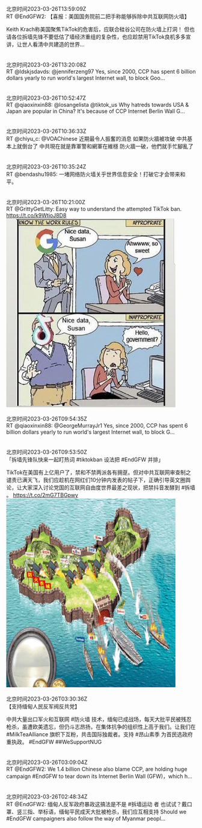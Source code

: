 北京时间2023-03-26T13:59:09Z<br>RT @EndGFW2: 【喜报：美国国务院前二把手称能够拆除中共互联网防火墙】

Keith Krach称美国聚焦TikTok的危害后，应联合硅谷公司在防火墙上打洞！
但也请各位拆墙先锋不要低估了墙经济重组的复杂性，也应趁禁用TikTok良机多多宣讲，让世人看清中共建造的世界…<br><br><br>北京时间2023-03-26T13:20:08Z<br>RT @ldskjsdavds: @jenniferzeng97 Yes, since 2000, CCP has spent 6 billion dollars yearly to run world's largest Internet wall, to block Goo…<br><br><br>北京时间2023-03-26T10:52:47Z<br>RT @qiaoxinxin88: @losangelista @tiktok_us Why hatreds towards USA &amp; Japan are popular in China? It's because of CCP Internet Berlin Wall G…<br><br><br>北京时间2023-03-26T10:36:33Z<br>RT @chiyu_c: @VOAChinese 近期最令人振奮的消息
如果防火牆被攻破
中共基本上就倒台了
中共現在就是靠軍警和網軍在維穩
防火牆一破，他們就手忙腳亂了<br><br><br>北京时间2023-03-26T10:35:24Z<br>RT @bendashu1985: 一堵网络防火墙关乎世界信息安全！打破它才会带来和平。<br><br><br>北京时间2023-03-26T10:21:00Z<br>RT @GrittyGetLitty: Easy way to understand the attempted TikTok ban. https://t.co/k9WtjoJ8D8<br><img src='/temp/image/2023/w-Month-3/1639814680335220736_0.jpg' width='450' height='500'><br><br>北京时间2023-03-26T09:54:35Z<br>RT @qiaoxinxin88: @GeorgeMurrayJr1 Yes, since 2000, CCP has spent 6 billion dollars yearly to run world's largest Internet wall, to block G…<br><br><br>北京时间2023-03-26T09:53:50Z<br>「拆墙先锋队快来一起盯热词 #tiktokban 设法把 #EndGFW 并排」 

TikTok在美国有上亿用户了，禁和不禁两派各有拥趸。但对中共互联网审查制之谴责已满天飞，我们应趁机在网红们10分钟内发表的帖子下，正确引导英文圈舆论，让大家深入讨论党国的互联网自由度世界最差之现状，把禁抖音发酵到 #拆墙 。 https://t.co/2mG7TBGpwy<br><img src='/temp/image/2023/w-Month-3/1639807841778421760_0.jpg' width='450' height='500'><br><br>北京时间2023-03-26T03:30:36Z<br>【支持缅甸人民反军阀反共党】

中共大量出口军火和互联网 #防火墙 技术，缅甸已成战场，每天大批平民被残忍枪杀，虽遭欧美遗忘，但仍斗志昂扬，在集体抗争的组织性上高于我们。让我们在 #MilkTeaAlliance 旗帜下互粉，共击国际独裁者。支持 #昂山素季 为首民选政府重执政。
#EndGFW ##WeSupportNUG<br><br><br>北京时间2023-03-26T03:09:04Z<br>RT @EndGFW2: We 1.4 billion Chinese also blame CCP,  are holding huge campaign  #EndGFW to tear down its Internet Berlin Wall (GFW)，which h…<br><br><br>北京时间2023-03-26T02:48:34Z<br>RT @EndGFW2: 缅甸人反军政府暴政这搞法是不是 #拆墙运动 者 也试试？戴口罩、竖三指、举标语，缅甸平民成天大批被枪杀，我们应互相支持
Should we #EndGFW campaigners also follow the way of Myanmar peopl…<br><br><br>